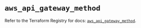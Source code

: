 # `aws_api_gateway_method`

Refer to the Terraform Registry for docs: [`aws_api_gateway_method`](https://registry.terraform.io/providers/hashicorp/aws/6.3.0/docs/resources/api_gateway_method).
